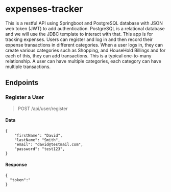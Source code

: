 # expenses-tracker
This is a restful API using Springboot and PostgreSQL database with JSON web token (JWT) to add authentication. PostgreSQL is a relational database and we will use the JDBC template to interact with that. This app is for tracking expenses. Users can register and log in and then record their expense transactions in different categories. When a user logs in, they can create various categories such as Shopping, and HouseHold Billings and for each of this, they can add transactions. This is a typical one-to-many relationship. A user can have multiple categories, each category can have multiple transactions.

## Endpoints

### Register a User

> POST  /api/user/register

#### Data

```
{
    "firstName": "David",
    "lastName": "Smith",
    "email": "david@testmail.com",
    "password": "test123",
}
```

#### Response

```
{
  "token":"
}
```
